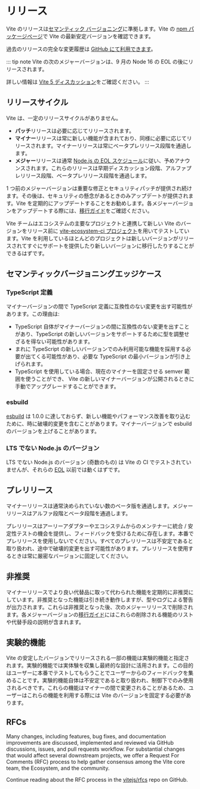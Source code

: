 # リリース

Vite のリリースは[セマンティック バージョニング](https://semver.org/)に準拠します。Vite の [npm パッケージページ](https://www.npmjs.com/package/vite)で Vite の最新安定バージョンを確認できます。

過去のリリースの完全な変更履歴は [GitHub にて利用できます](https://github.com/vitejs/vite/blob/main/packages/vite/CHANGELOG.md)。

::: tip note
Vite の次のメジャーバージョンは、9 月の Node 16 の EOL の後にリリースされます。

詳しい情報は [Vite 5 ディスカッション](https://github.com/vitejs/vite/discussions/12466)をご確認ください。
:::

## リリースサイクル

Vite は、一定のリリースサイクルがありません。

- **パッチ**リリースは必要に応じてリリースされます。
- **マイナー**リリースは常に新しい機能が含まれており、同様に必要に応じてリリースされます。マイナーリリースは常にベータプレリリース段階を通過します。
- **メジャー**リリースは通常 [Node.js の EOL スケジュール](https://endoflife.date/nodejs)に従い、予めアナウンスされます。これらのリリースは早期ディスカッション段階、アルファプレリリース段階、ベータプレリリース段階を通過します。

1 つ前のメジャーバージョンは重要な修正とセキュリティパッチが提供され続けます。その後は、セキュリティの懸念があるときのみアップデートが提供されます。Vite を定期的にアップデートすることをお勧めします。各メジャーバージョンをアップデートする際には、[移行ガイド](/guide/migration)をご確認ください。

Vite チームはエコシステムの主要なプロジェクトと連携して新しい Vite のバージョンをリリース前に [vite-ecosystem-ci プロジェクト](https://github.com/vitejs/vite-ecosystem-ci)を用いてテストしています。Vite を利用しているほとんどのプロジェクトは新しいバージョンがリリースされてすぐにサポートを提供したり新しいバージョンに移行したりすることができるはずです。

## セマンティックバージョニングエッジケース

### TypeScript 定義

マイナーバージョンの間で TypeScript 定義に互換性のない変更を出す可能性があります。この理由は:

- TypeScript 自体がマイナーバージョンの間に互換性のない変更を出すことがあり、TypeScript の新しいバージョンをサポートするために型を調整せざるを得ない可能性があります。
- まれに TypeScript の新しいバージョンでのみ利用可能な機能を採用する必要が出てくる可能性があり、必要な TypeScript の最小バージョンが引き上げられます。
- TypeScript を使用している場合、現在のマイナーを固定させる semver 範囲を使うことができ、 Vite の新しいマイナーバージョンが公開されるときに手動でアップグレードすることができます。

### esbuild

[esbuild](https://esbuild.github.io/) は 1.0.0 に達しておらず、新しい機能やパフォーマンス改善を取り込むために、時に破壊的変更を含むことがあります。マイナーバージョンで esbuild のバージョンを上げることがあります。

### LTS でない Node.js のバージョン

LTS でない Node.js のバージョン (奇数のもの) は Vite の CI でテストされていませんが、それらの [EOL](https://endoflife.date/nodejs) 以前では動くはずです。

## プレリリース

マイナーリリースは通常決められていない数のベータ版を通過します。メジャーリリースはアルファ段階とベータ段階を通過します。

プレリリースはアーリーアダプターやエコシステムからのメンテナーに統合 / 安定性テストの機会を提供し、フィードバックを受けるために存在します。本番でプレリリースを使用しないでください。すべてのプレリリースは不安定であると取り扱われ、途中で破壊的変更を出す可能性があります。プレリリースを使用するときは常に厳密なバージョンに固定してください。

## 非推奨

マイナーリリースでより良い代替品に取って代わられた機能を定期的に非推奨にしています。非推奨となった機能は引き続き動作しますが、型やログによる警告が出力されます。これらは非推奨となった後、次のメジャーリリースで削除されます。各メジャーバージョンの[移行ガイド](/guide/migration)にはこれらの削除される機能のリストや代替手段の説明が含まれます。

## 実験的機能

Vite の安定したバージョンでリリースされる一部の機能は実験的機能と指定されます。実験的機能では実体験を収集し最終的な設計に活用されます。この目的はユーザーに本番でテストしてもらうことでユーザーからのフィードバックを集めることです。実験的機能自体は不安定であると取り扱われ、制御下でのみ使用されるべきです。これらの機能はマイナーの間で変更されることがあるため、ユーザーはこれらの機能を利用する際には Vite のバージョンを固定する必要があります。

## RFCs​

Many changes, including features, bug fixes, and documentation improvements are discussed, implemented and reviewed via GitHub discussions, issues, and pull requests workflow. For substantial changes that would affect several downstream projects, we offer a Request For Comments (RFC) process to help gather consensus among the Vite core team, the Ecosystem, and the community.

Continue reading about the RFC process in the [vitejs/rfcs](https://github.com/vitejs/rfcs) repo on GitHub.
